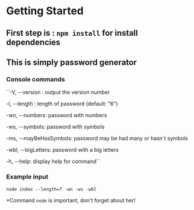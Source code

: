 # Getting Started
## First step is : ``npm install`` for install dependencies
## This is simply password generator
### Console commands
``-V, --version :          output the version number

-l, --length <number>:   length of password (default: "6")

-wn, --numbers:           password with numbers

-ws, --symbols:          password with symbols

-ms, --mayBeHasSymbols:  password  may be had many or hasn`t symbols

-wbl, --bigLetters:      password with a big letters

-h, --help:              display help for command``

### Example input

``node index --length=7 -wn -ws -wbl``

*Command `node` is important, don't forget about her!
